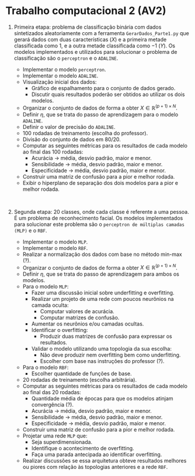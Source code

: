 # Trabalho computacional 2 (AV2)

1. Primeira etapa: problema de classificação binária com dados sintetizados aleatoriamente com a ferramenta `GerarDados_Parte1.py` que gerará dados com duas características $(X)$ e a primeira metade classificada como $1$, e a outra metade classificada como $-1$ $(Y)$. Os modelos implementados e utilizados para solucionar o problema de classificação são o `perceptron` e o `ADALINE`.

    - Implementar o modelo `perceptron`.
    - Implementar o modelo `ADALINE`.
    - Visualização inicial dos dados:
        - Gráfico de espalhamento para o conjunto de dados gerado.
        - Discutir quais resultados poderão ser obtidos ao utilizar os dois modelos.
    - Organizar o conjunto de dados de forma a obter $X\in\mathbb{R}^{(p+1)\times N}$.
    - Definir $\eta$, que se trata do passo de aprendizagem para o modelo `ADALINE`.
    - Definir o valor de precisão do `ADALINE`.
    - $100$ rodadas de treinamento (escolha do professor).
    - Divisão do conjunto de dados em $80/20$.
    - Computar as seguintes métricas para os resultados de cada modelo ao final das $100$ rodadas:
        - Acurácia -> média, desvio padrão, maior e menor.
        - Sensibilidade -> média, desvio padrão, maior e menor.
        - Especificidade -> média, desvio padrão, maior e menor.
    - Construir uma matriz de confusão para a pior e melhor rodada.
    - Exibir o hiperplano de separação dos dois modelos para a pior e melhor rodada.

<br>

2. Segunda etapa: $20$ classes, onde cada classe é referente a uma pessoa. É um problema de reconhecimento facial. Os modelos implementados para solucionar este problema são o `perceptron de múltiplas camadas (MLP)` e o `RBF`.

    - Implementar o modelo `MLP`.
    - Implementar o modelo `RBF`.
    - Realizar a normalização dos dados com base no método min-max (?).
    - Organizar o conjunto de dados de forma a obter $X\in\mathbb{R}^{(p+1)\times N}$.
    - Definir $\eta$, que se trata do passo de aprendizagem para ambos os modelos.
    - Para o modelo `MLP`:
        - Fazer uma discussão inicial sobre underfitting e overfitting.
        - Realizar um projeto de uma rede com poucos neurônios na camada oculta:
            - Computar valores de acurácia.
            - Computar matrizes de confusão.
        - Aumentar os neurônios e/ou camadas ocultas.
        - Identificar o overfitting:
            - Produzir duas matrizes de confusão para expressar os resultados.
        - Validar o modelo utilizando uma topologia da sua escolha:
            - Não deve produzir nem overfitting bem como underfitting.
            - Escolher com base nas instruções do professor (?).
    - Para o modelo `RBF`:
        - Escolher quantidade de funções de base.
    - $20$ rodadas de treinamento (escolha arbitrária).
    - Computar as seguintes métricas para os resultados de cada modelo ao final das $20$ rodadas:
        - Quantidade média de épocas para que os modelos atinjam convergência (?).
        - Acurácia -> média, desvio padrão, maior e menor.
        - Sensibilidade -> média, desvio padrão, maior e menor.
        - Especificidade -> média, desvio padrão, maior e menor.
    - Construir uma matriz de confusão para a pior e melhor rodada.
    - Projetar uma rede `MLP` que:
        - Seja superdimensionada.
        - Identifique o acontecimento de overfitting.
        - Faça uma parada antecipada ao identificar overfitting.
    - Realizar discussões se essa arquitetura obteve resultados melhores ou piores com relação às topologias anteriores e a rede `RBF`.
